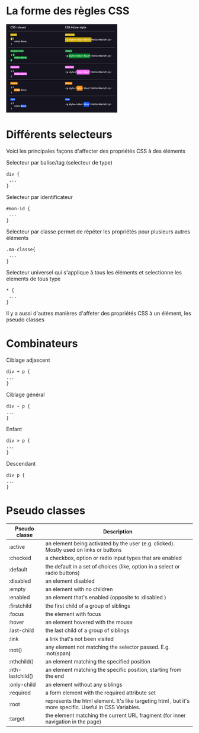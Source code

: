 # La forme des règles CSS

<img src="images/css-ruleset.png" width="300">

# Différents selecteurs

Voici les principales façons d'affecter des propriétés CSS à des éléments

Selecteur par balise/tag (selecteur de type)

```
div {
 ...
}
```

Selecteur par identificateur

```
#mon-id {
 ...
}
```

Selecteur par classe permet de répéter les propriétés pour plusieurs autres éléments

```
.ma-classe{
 ...
}
```

Selecteur universel qui s'applique à tous les éléments et selectionne les elements de tous type

```
* {
 ...
}
```

Il y a aussi d'autres manières d'affeter des propriétés CSS à un élément, les pseudo classes

# Combinateurs

Ciblage adjascent

```
div + p {
...
}
```

Ciblage général

```
div ~ p {
...
}
```

Enfant

```
div > p {
...
}
```

Descendant

```
div p {
...
}
```

# Pseudo classes

Pseudo classe | Description
--- | --- 
:active | an element being activated by the user (e.g. clicked). Mostly used on links or buttons
:checked | a checkbox, option or radio input types that are enabled
:default | the default in a set of choices (like, option in a select or radio buttons)
:disabled | an element disabled
:empty | an element with no children
:enabled | an element that's enabled (opposite to :disabled )
:firstchild | the first child of a group of siblings
:focus | the element with focus
:hover | an element hovered with the mouse
:last-child | the last child of a group of siblings
:link | a link that's not been visited
:not() | any element not matching the selector passed. E.g. :not(span)
:nthchild() | an element matching the specified position
:nth-lastchild() | an element matching the specific position, starting from the end
:only-child | an element without any siblings
:required | a form element with the required attribute set
:root | represents the html element. It's like targeting html , but it's more specific. Useful in CSS Variables.
:target | the element matching the current URL fragment (for inner navigation in the page)
